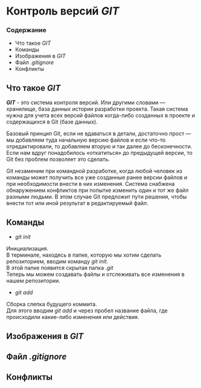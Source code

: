 # Контроль версий ***GIT***

### Содержание

* Что такое *GIT*
* Команды
* Изображения в *GIT* 
* Файл *.gitignore*
* Конфликты

## Что такое ***GIT***

***GIT*** - это система контроля версий. Или другими словами — хранилище, база данных истории разработки проекта. Такая система нужна для учета всех версий файлов когда-либо созданных в проекте и содержащихся в Git (базе данных).  

Базовый принцип Git, если не вдаваться в детали, достаточно прост — мы добавляем туда начальную версию файлов и если что-то отредактировали, то добавляем вторую и так далее до бесконечности. Если нам вдруг понадобилось «откатиться» до предыдущей версии, то Git без проблем позволяет это сделать.

Git незаменим при командной разработке, когда любой человек из команды может получить все уже созданные ранее версии файлов и при необходимости внести в них изменения. Система снабжена обнаружением конфликтов при попытке изменить один и тот же файл разными людьми. В этом случае Git предложит пути решения, чтобы внести тот или иной результат в редактируемый файл.

## Команды

* *git init* 

Инициализация.  
В терминале, находясь в папке, которую мы хотим сделать репозиторием, вводим команду *git init*.  
В этой папке появится скрытая папка *.git*  
Теперь мы можем создавать файлы и отслеживать все изменения в нашем репозитории.

* *git add*

Сборка слепка будущего коммита.  
Для этого вводим *git add* и через пробел название файла, где происходили какие-либо изменения или действия.

## Изображения в *GIT*

## Файл *.gitignore*

## Конфликты